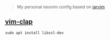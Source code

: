 > My personal neovim config based on [jarvim](https://github.com/glepnir/jarvim)

## [vim-clap](https://github.com/liuchengxu/vim-clap)

```
sudo apt install libssl-dev
```
